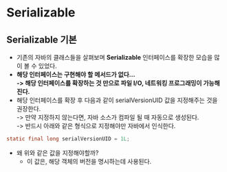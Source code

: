 # Serializable

## Serializable 기본

* 기존의 자바의 클래스들을 살펴보며 **Serializable** 인터페이스를 확장한 모습을 많이 볼 수 있었다.&#x20;
* **해당 인터페이스는 구현해야 할 메서드가 없다...**\
  **-> 해당 인터페이스를 확장하는 것 만으로 파일 I/O, 네트워킹 프로그래밍이 가능해진다.**&#x20;
* 해당 인터페이스를 확장 후 다음과 같이 serialVersionUID 값을 지정해주는 것을 권장한다. \
  \-> 만약 지정하지 않는다면, 자바 소스가 컴파일 될 때 자동으로 생성된다.\
  \-> 반드시 아래와 같은 형식으로 지정해야만 자바에서 인식한다.&#x20;

```java
static final long serialVersionUID = 1L;
```

* 왜 위와 같은 값을 지정해야할까?
  * 이 값은, 해당 객체의 버전을 명시하는데 사용된다.&#x20;
